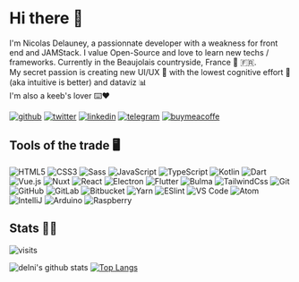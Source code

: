 # Hi there 👋 

I'm Nicolas Delauney, a passionnate developer with a weakness for front end and JAMStack. I value Open-Source and love to learn new techs / frameworks. Currently in the Beaujolais countryside, France :wine_glass: 🇫🇷.  
My secret passion is creating new UI/UX 🎨 with the lowest cognitive effort 🧠 (aka intuitive is better) and dataviz 📊  
I'm also a keeb's lover ⌨️❤️  

[![github](https://img.shields.io/badge/-Delni-%23000?style=flat-square&logo=github&logoColor=ffffff)](https://github.com/Delni)
[![twitter](https://img.shields.io/badge/-Delni__-%231DA1F2?style=flat-square&logo=twitter&logoColor=ffffff)](https://twitter.com/Delni_)
[![linkedin](https://img.shields.io/badge/-Nicolas_Delauney-%230077B5?style=flat-square&logo=linkedin&logoColor=ffffff)](www.linkedin.com/in/nicolas-delauney-b7849a113)
[![telegram](https://img.shields.io/badge/-delni144-%232CA5E0?style=flat-square&logo=telegram&logoColor=ffffff)](https://t.me/delni144)
[![buymeacoffe](https://img.shields.io/badge/-Delni-%23FF813F?style=flat-square&logo=buy-me-a-coffee&logoColor=ffffff)](https://www.buymeacoffee.com/Delni)

## Tools of the trade 🖥 
![HTML5](https://img.shields.io/badge/-HTML5-%23E44D27?style=flat&logo=html5&logoColor=ffffff)
![CSS3](https://img.shields.io/badge/-CSS3-%231572B6?style=flat&logo=css3)
![Sass](https://img.shields.io/badge/-Sass-%23CC6699?style=flat&logo=sass&logoColor=ffffff)
![JavaScript](https://img.shields.io/badge/-JavaScript-%23FFCE5A?style=flat&logo=javascript&logoColor=ffffff)
![TypeScript](https://img.shields.io/badge/-TypeScript-%23007ACC?style=flat&logo=typescript&logoColor=ffffff)
![Kotlin](https://img.shields.io/badge/-Kotlin-%230095D5?style=flat&logo=kotlin&logoColor=ffffff)
![Dart](https://img.shields.io/badge/-Dart-%230175C2?style=flat&logo=dart)
![Vue.js](https://img.shields.io/badge/-Vue.js-%232c3e50?style=flat&logo=Vue.js)
![Nuxt](https://img.shields.io/badge/-Nuxt.js-%232c3e50?style=flat&logo=nuxt.js)
![React](https://img.shields.io/badge/-React-%23282C34?style=flat&logo=react)
![Electron](https://img.shields.io/badge/-Electron-%232B2E3B?style=flat&logo=electron)
![Flutter](https://img.shields.io/badge/-Flutter-%2302569B?style=flat&logo=flutter)
![Bulma](https://img.shields.io/badge/-Bulma-%231a202c?style=flat&logo=bulma)
![TailwindCss](https://img.shields.io/badge/-TailwindCss-%231a202c?style=flat&logo=tailwind-css)
![Git](https://img.shields.io/badge/-Git-%23F05032?style=flat&logo=git&logoColor=ffffff)
![GitHub](https://img.shields.io/badge/-GitHub-%23181717?style=flat&logo=github)
![GitLab](https://img.shields.io/badge/-GitLab-%23F05032?style=flat&logo=gitlab&logoColor=ffffff)
![Bitbucket](https://img.shields.io/badge/-Bitbucket-%230052CC?style=flat&logo=bitbucket)
![Yarn](https://img.shields.io/badge/-Yarn-%232C8EBB?style=flat&logo=yarn&logoColor=ffffff)
![ESlint](https://img.shields.io/badge/-ESLint-%234B32C3?style=flat&logo=eslint)
![VS Code](https://img.shields.io/badge/-VSCode-%23007ACC?style=flat&logo=visual-studio-code)
![Atom](https://img.shields.io/badge/-Atom-%2366595C?style=flat&logo=atom)
![IntelliJ](https://img.shields.io/badge/-IntelliJ%20Idea-%23000000?style=flat&logo=intellij-idea)
![Arduino](https://img.shields.io/badge/-Arduino-%2300979D?style=flat&logo=arduino&logoColor=ffffff)
![Raspberry](https://img.shields.io/badge/-Raspberry%20Pi-%23C51A4A?style=flat&logo=raspberry-pi)

## Stats 👨‍💻

![visits](https://badges.pufler.dev/visits/Delni/Delni)  

![delni's github stats](https://github-readme-stats.vercel.app/api?username=delni&show_icons=true&count_private=true&bg_color=120,0c1118,2f363e&text_color=c7d1da&title_color=3c9ef9&hide_border=true)
[![Top Langs](https://github-readme-stats.vercel.app/api/top-langs/?username=delni&layout=compact&hide=php,smarty,CoffeeScript&bg_color=120,0c1118,2f363e&text_color=c7d1da&title_color=3c9ef9&hide_border=true&langs_count=8)](https://github.com/delni/)

<!--
**Delni/Delni** is a ✨ _special_ ✨ repository because its `README.md` (this file) appears on your GitHub profile.

Here are some ideas to get you started:

- 🔭 I’m currently working on ...
- 🌱 I’m currently learning ...
- 👯 I’m looking to collaborate on ...
- 🤔 I’m looking for help with ...
- 💬 Ask me about ...
- 📫 How to reach me: ...
- 😄 Pronouns: ...
- ⚡ Fun fact: ...
-->
